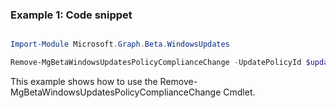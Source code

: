 ### Example 1: Code snippet

```powershell

Import-Module Microsoft.Graph.Beta.WindowsUpdates

Remove-MgBetaWindowsUpdatesPolicyComplianceChange -UpdatePolicyId $updatePolicyId -ComplianceChangeId $complianceChangeId

```
This example shows how to use the Remove-MgBetaWindowsUpdatesPolicyComplianceChange Cmdlet.

